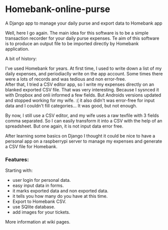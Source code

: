 # Homebank-online-purse
A Django app to manage your daily purse and export data to Homebank app

Well, here I go again. The main idea for this software is to be a simple transaction recorder for your daily purse expenses. Te aim of this software is to produce an output file to be imported directly by Homebank application.

A bit of history:  

I've used Homebank for years. At first time, I used to write down a list of my daily expenses, and periodiaclly write on the app account. Some times there were a lots of records and was tedious and non error-free.  
After that, I tried a CSV editor app, so I write my expenses directly on an blanked exported CSV file. That was very interesting. Because I sysnced it with Dropbox and onli informed a few fields. But Androids versions updated and stopped working for my wife. :(  it also didn't was error-free for input data and I couldn't fill categories...  It was good, but not enough.  

By now, I still use a CSV editor, and my wife uses a raw texfile with 3 fields comma separated. So I can easily transform it into a CSV with the help of an spreadsheet. But one again, it is not input data error free.  

After learning some basics on Django I thought it could be nice to have a personal app on a raspberrypi server to manage my expenses and generate a CSV file for Homebank.

### Features:  
Starting with:  
 - user login for personal data.
 - easy input data in forms.
 - it marks exported data and non exported data.
 - it tells you how many do you have at this time.
 - Export to Homebank CSV.
 - use SQlite database.
 - add images for your tickets.

More information at wiki pages.
 

